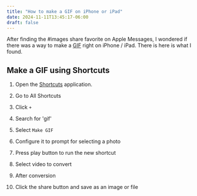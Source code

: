 ```yaml
---
title: "How to make a GIF on iPhone or iPad"
date: 2024-11-11T13:45:17-06:00
draft: false
---
```


After finding the #images share favorite on Apple Messages, I wondered if there was a way to make a [GIF](https://en.wikipedia.org/wiki/GIF) right on iPhone / iPad.
There is here is what I found.

## Make a GIF using Shortcuts 

1. Open the [Shortcuts](https://apps.apple.com/us/app/shortcuts/id915249334) application.

2. Go to All Shortcuts 

3. Click `+`

4. Search for 'gif'

5. Select `Make GIF`

6. Configure it to prompt for selecting a photo

7. Press play button to run the new shortcut

8. Select video to convert

9. After conversion

10. Click the share button and save as an image or file 